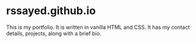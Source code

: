# rssayed.github.io

This is my portfolio. It is written in vanilla HTML and CSS.
It has my contact details, projects, along with a brief bio. 